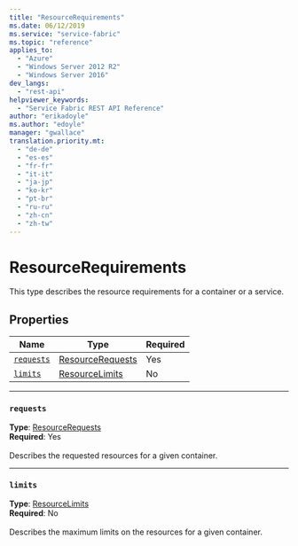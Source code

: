 ```yaml
---
title: "ResourceRequirements"
ms.date: 06/12/2019
ms.service: "service-fabric"
ms.topic: "reference"
applies_to: 
  - "Azure"
  - "Windows Server 2012 R2"
  - "Windows Server 2016"
dev_langs: 
  - "rest-api"
helpviewer_keywords: 
  - "Service Fabric REST API Reference"
author: "erikadoyle"
ms.author: "edoyle"
manager: "gwallace"
translation.priority.mt: 
  - "de-de"
  - "es-es"
  - "fr-fr"
  - "it-it"
  - "ja-jp"
  - "ko-kr"
  - "pt-br"
  - "ru-ru"
  - "zh-cn"
  - "zh-tw"
---
```

# ResourceRequirements

This type describes the resource requirements for a container or a service.

## Properties
| Name | Type | Required |
| --- | --- | --- |
| [`requests`](#requests) | [ResourceRequests](sfclient-v65-model-resourcerequests.md) | Yes |
| [`limits`](#limits) | [ResourceLimits](sfclient-v65-model-resourcelimits.md) | No |

____
### `requests`
__Type__: [ResourceRequests](sfclient-v65-model-resourcerequests.md) <br/>
__Required__: Yes<br/>
<br/>
Describes the requested resources for a given container.

____
### `limits`
__Type__: [ResourceLimits](sfclient-v65-model-resourcelimits.md) <br/>
__Required__: No<br/>
<br/>
Describes the maximum limits on the resources for a given container.
